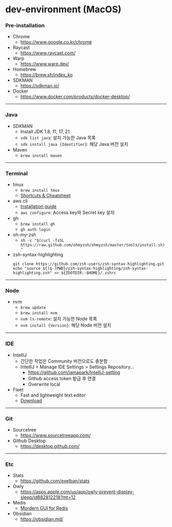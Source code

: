 # dev-environment (MacOS)


### Pre-installation

- Chrome
   - https://www.google.co.kr/chrome
- Raycast
  - https://www.raycast.com/
- Warp
  - https://www.warp.dev/
- Homebrew
  - https://brew.sh/index_ko
- SDKMAN
  - https://sdkman.io/
- Docker
  - https://www.docker.com/products/docker-desktop/

---

### Java

 - SDKMAN
   - Install JDK 1.8, 11, 17, 21
   - `sdk list java`: 설치 가능한 Java 목록
   - `sdk install java {Identifier}`: 해당 Java 버전 설치
- Maven
   - `brew install maven`

---

### Terminal

 - tmux
   - `brew install tmux`
   - [Shortcuts & Cheatsheet](https://gist.github.com/MohamedAlaa/2961058)
 - aws cli
   - [Installation guide](https://docs.aws.amazon.com/cli/latest/userguide/getting-started-install.html)
   - `aws configure`: Access key와 Secret key 설치
 - gh
   - `brew install gh`
   - `gh auth login`
 - oh-my-zsh
   - `sh -c "$(curl -fsSL https://raw.github.com/ohmyzsh/ohmyzsh/master/tools/install.sh)"`
 - zsh-syntax-highlighting
    ```
    git clone https://github.com/zsh-users/zsh-syntax-highlighting.git
    echo "source ${(q-)PWD}/zsh-syntax-highlighting/zsh-syntax-highlighting.zsh" >> ${ZDOTDIR:-$HOME}/.zshrc
    ```
---

### Node

 - nvm
   - `brew update`
   - `brew install nvm`
   - `nvm ls-remote`: 설치 가능한 Node 목록
   - `nvm install {Version}`: 해당 Node 버전 설치

---

### IDE

 - IntelliJ
   - 간단한 작업은 Community 버전으로도 충분함
   - IntelliJ > Manage IDE Settings > Settings Repository…
     - https://github.com/iamapark/IntelliJ-setting
     - Github access token 발급 후 연결
     - Overwrite local
 - Fleet
   - Fast and lightweight text editor
   - [Download](https://www.jetbrains.com/fleet/download/)

---

### Git

 - Sourcetree
   - https://www.sourcetreeapp.com/
 - Github Desktop
   - https://desktop.github.com/

---

### Etc

 - Stats
    - https://github.com/exelban/stats
 - Owly
    - https://apps.apple.com/us/app/owly-prevent-display-sleep/id882812218?mt=12
 - Medis
    - [Mordern GUI for Redis](https://getmedis.com/)
 - Obsidian
    - https://obsidian.md/


